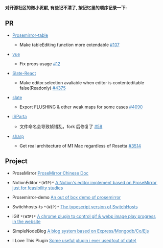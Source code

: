 
<style>a{color:#337ab7;text-decoration: underline;}</style>

**对开源社区的微小贡献, 有些记不清了, 按记忆里的顺序记录一下:**

## PR

* [Prosemirror-table](https://github.com/ProseMirror/prosemirror-tables)

    * Make tableEditing function more extendable [#107](https://github.com/ProseMirror/prosemirror-tables/pull/107/files)

* [vue](https://github.com/chrisvfritz/vue-2.0-simple-routing-example)

    * Fix props usage [#12](https://github.com/chrisvfritz/vue-2.0-simple-routing-example/pull/12/files)

* [Slate-React](https://github.com/ianstormtaylor/slate/pull/4375#issuecomment-950362052)

    * Make editor.selection avaliable when editor is contenteditable false(Readonly) [#4375](https://github.com/ianstormtaylor/slate/pull/4375/files)

* [slate](https://github.com/ianstormtaylor/slate)

    * Export FLUSHING & other weak maps for some cases [#4090](https://github.com/ianstormtaylor/slate/pull/4090)

* [iSParta](https://github.com/iSparta/iSparta)

    * 文件命名会导致帧错乱，fork 后修复了 [#58](https://github.com/iSparta/iSparta/issues/58)

* [sharp](https://github.com/lovell/sharp)

    * Get real architecture of M1 Mac regardless of Rosetta [#3514](https://github.com/lovell/sharp/pull/3514)

## Project

* ProseMirror [ProseMirror Chinese Doc](https://github.com/xheldon-prosemirror/prosemirror)

* NotionEditor `*(WIP)*` [A Notion's editor implement based on ProseMirror, just for feasibility studies](https://github.com/Xheldon/NotionEditor)

* Prosemirror-demo [An out of box demo of prosemirror](https://github.com/Xheldon/prosemirror-demo)

* Switchhosts-ts `*(WIP)*` [The typescript version of SwitchHosts](https://github.com/Xheldon/SwitchHosts-ts)

* iGif `*(WIP)*` [A chrome plugin to control gif & webp image play progress in the website](https://github.com/Xheldon/iGif)

* SimpleNodeBlog [A blog system based on Express/Mongodb/Co/Ejs](https://github.com/Xheldon/SimpleNodeBlog)

* I Love This Plugin [Some useful plugin i ever used(out of date)](https://github.com/Xheldon/I_love_this_plugin)
